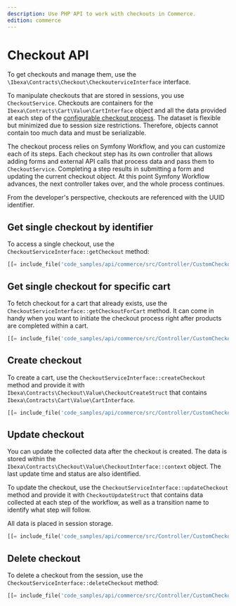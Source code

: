 ```yaml
---
description: Use PHP API to work with checkouts in Commerce.
edition: commerce
---
```


# Checkout API

To get checkouts and manage them, use the `\Ibexa\Contracts\Checkout\CheckouterviceInterface` interface.

To manipulate checkouts that are stored in sessions, you use `CheckoutService`. 
Checkouts are containers for the `Ibexa\Contracts\Cart\Value\CartInterface` object 
and all the data provided at each step of the [configurable checkout process](configure_checkout.md). 
The dataset is flexible but minimized due to session size restrictions. 
Therefore, objects cannot contain too much data and must be serializable. 

The checkout process relies on Symfony Workflow, and you can customize each of its steps. 
Each checkout step has its own controller that allows adding forms and external API calls 
that process data and pass them to `CheckoutService`. 
Completing a step results in submitting a form and updating the current checkout object. 
At this point Symfony Workflow advances, the next controller takes over, and the 
whole process continues.

From the developer's perspective, checkouts are referenced with the UUID identifier. 

## Get single checkout by identifier

To access a single checkout, use the `CheckoutServiceInterface::getCheckout` method:

``` php
[[= include_file('code_samples/api/commerce/src/Controller/CustomCheckoutController.php', 29, 30) =]]
```

## Get single checkout for specific cart

To fetch checkout for a cart that already exists, use the `CheckoutServiceInterface::getCheckoutForCart` method. 
It can come in handy when you want to initiate the checkout process right after 
products are completed within a cart.

``` php
[[= include_file('code_samples/api/commerce/src/Controller/CustomCheckoutController.php', 23, 27) =]]
```

## Create checkout

To create a cart, use the `CheckoutServiceInterface::createCheckout` method and 
provide it with `Ibexa\Contracts\Checkout\Value\CheckoutCreateStruct` that contains  `Ibexa\Contracts\Cart\Value\CartInterface`.

``` php
[[= include_file('code_samples/api/commerce/src/Controller/CustomCheckoutController.php', 32, 38) =]]
```

## Update checkout

You can update the collected data after the checkout is created.
The data is stored within the `Ibexa\Contracts\Checkout\Value\CheckoutInterface::context` object. 
The last update time and status are also identified. 

To update the checkout, use the `CheckoutServiceInterface::updateCheckout` method 
and provide it with `CheckoutUpdateStruct` that contains data collected at each 
step of the workflow, as well as a transition name to identify what step will follow. 

All data is placed in session storage.

``` php
[[= include_file('code_samples/api/commerce/src/Controller/CustomCheckoutController.php', 40, 42) =]]
```

## Delete checkout

To delete a checkout from the session, use the `CheckoutServiceInterface::deleteCheckout` method:

``` php
[[= include_file('code_samples/api/commerce/src/Controller/CustomCheckoutController.php', 44, 45) =]]
```
